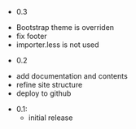 
* 0.3
 - Bootstrap theme is overriden 
 - fix footer
 - importer.less is not used

* 0.2 
 - add documentation and contents
 - refine site structure
 - deploy to github

* 0.1: 
   - initial release